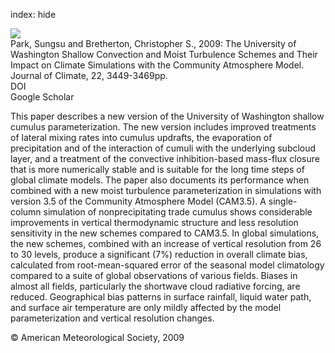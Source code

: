 index: hide

<div class="Citation">
    <div class="Citation-thumb CitationThumb-linked"  data-href="https://doi.org/10.1175/2008jcli2557.1">
      <img src="https://static.claimspace.cloud/climate-study-static/refs/thumbs/9/Park_and_Bretherton_2009-thumb.png" />
    </div>

  <div class="Citation-body">
    <div class="Citation-text">Park, Sungsu and Bretherton, Christopher S., 2009: The University of Washington Shallow Convection and Moist Turbulence Schemes and Their Impact on Climate Simulations with the Community Atmosphere Model. <span class="Article-journal">Journal of Climate, </span><span class="Article-volume">22, </span>3449-3469pp.</div>
    <div class="Citation-links">
      <div class="CitationLink" data-href="https://doi.org/10.1175/2008jcli2557.1">
        <div class="CitationLink-icon CitationLink-Doi"></div>
        <div class="CitationLink-text">DOI</div>
      </div>
      <div class="CitationLink" data-href="https://scholar.google.com/scholar?q=10.1175/2008jcli2557.1">
        <div class="CitationLink-icon CitationLink-Scholar"></div>
        <div class="CitationLink-text">Google Scholar</div>
      </div>
    </div>
  </div>
</div>

This paper describes a new version of the University of Washington shallow cumulus parameterization. The new version includes improved treatments of lateral mixing rates into cumulus updrafts, the evaporation of precipitation and of the interaction of cumuli with the underlying subcloud layer, and a treatment of the convective inhibition-based mass-flux closure that is more numerically stable and is suitable for the long time steps of global climate models. The paper also documents its performance when combined with a new moist turbulence parameterization in simulations with version 3.5 of the Community Atmosphere Model (CAM3.5). A single-column simulation of nonprecipitating trade cumulus shows considerable improvements in vertical thermodynamic structure and less resolution sensitivity in the new schemes compared to CAM3.5. In global simulations, the new schemes, combined with an increase of vertical resolution from 26 to 30 levels, produce a significant (7%) reduction in overall climate bias, calculated from root-mean-squared error of the seasonal model climatology compared to a suite of global observations of various fields. Biases in almost all fields, particularly the shortwave cloud radiative forcing, are reduced. Geographical bias patterns in surface rainfall, liquid water path, and surface air temperature are only mildly affected by the model parameterization and vertical resolution changes.

<div class="Citation-copy">
&copy; American Meteorological Society, 2009
</div>